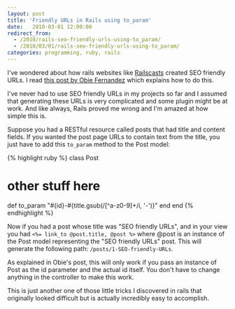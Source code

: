 ```yaml
---
layout: post
title: 'Friendly URLs in Rails using to_param'
date:   2010-03-01 12:00:00
redirect_from:
  - /2010/rails-seo-friendly-urls-using-to_param/
  - /2010/03/01/rails-seo-friendly-urls-using-to_param/
categories: programming, ruby, rails
---
```


I've wondered about how rails websites like <a href="http://railscasts.com/">Railscasts</a> created SEO friendly URLs. I read <a href="http://www.jroller.com/obie/entry/seo_optimization_of_urls_in">this post by Obie Fernandez</a> which explains how to do this.

I've never had to use SEO friendly URLs in my projects so far and I assumed that generating these URLs is very complicated and some plugin might be at work. And like always, Rails proved me wrong and I'm amazed at how simple this is.

Suppose you had a RESTful resource called posts that had title and content fields. If you wanted the post page URLs to contain text from the title, you just have to add this <code>to_param</code> method to the Post model:

{% highlight ruby %}
class Post
  # other stuff here

  def to_param
    "#{id}-#{title.gsub(/[^a-z0-9]+/i, '-')}"
  end
end
{% endhighlight %}

Now if you had a post whose title was "SEO friendly URLs", and in your view you had <code>&lt;%= link_to @post.title, @post %&gt;</code> where @post is an instance of the Post model representing the "SEO friendly URLs" post. This will generate the following path: <code>/posts/1-SEO-friendly-URLs</code>.

As explained in Obie's post, this will only work if you pass an instance of Post as the id parameter and the actual id itself. You don't have to change anything in the controller to make this work.

This is just another one of those little tricks I discovered in rails that originally looked difficult but is actually incredibly easy to accomplish.
